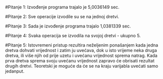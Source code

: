 #Pitanje 1:
Izvođenje programa trajalo je 5,0036149 sec.

#Pitanje 2:
Sve operacije izvodile su se na jednoj dretvi.

#Pitanje 3:
Sada je izvođenje programa trajalo 1,0381339 sec.

#Pitanje 4:
Svaka operacija se izvodila na svojoj dretvi - ukupno 5.

#Pitanje 5:
Istovremeni pristup rezultira neželjenim ponašanjem kada jedna dretva dohvati vrijednost i zatim ju uvećava, dok u isto vrijeme neka druga dretva, ili više njih od prije uzetu i uvećanu vrijednost sprema natrag. Kada prva dretva sprema svoju uvećanu vrijednost zapravo će obrisati rezultat drugih dretvi. Teoretski je moguće da će se na kraju varijabla uvećati samo jedanput.



